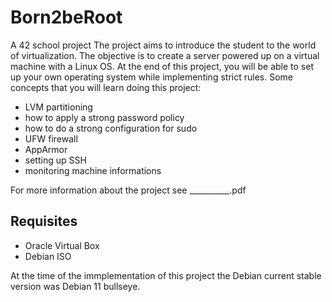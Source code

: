 # Born2beRoot
A 42 school project
The project aims to introduce the student to the world of virtualization. 
The objective is to create a server powered up on a virtual machine with a Linux OS. At the end of this project, you will be able to set up
your own operating system while implementing strict rules.
Some concepts that you will learn doing this project:
- LVM partitioning
- how to apply a strong password policy
- how to do a strong configuration for sudo
- UFW firewall
- AppArmor
- setting up SSH
- monitoring machine informations

For more information about the project see __________.pdf

## Requisites
- Oracle Virtual Box
- Debian ISO

At the time of the immplementation of this project the Debian current stable version was Debian 11 bullseye.
